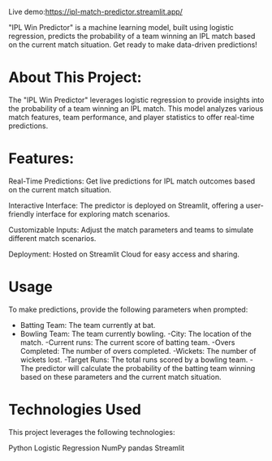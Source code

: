 Live demo:https://ipl-match-predictor.streamlit.app/


"IPL Win Predictor" is a machine learning model, built using logistic regression, predicts the probability of a team winning an IPL match based on the current match situation. Get ready to make data-driven predictions!

# About This Project:

The "IPL Win Predictor" leverages logistic regression to provide insights into the probability of a team winning an IPL match. This model analyzes various match features, team performance, and player statistics to offer real-time predictions.


# Features:

Real-Time Predictions: Get live predictions for IPL match outcomes based on the current match situation.

Interactive Interface: The predictor is deployed on Streamlit, offering a user-friendly interface for exploring match scenarios.

Customizable Inputs: Adjust the match parameters and teams to simulate different match scenarios.

Deployment: Hosted on Streamlit Cloud for easy access and sharing.

# Usage
To make predictions, provide the following parameters when prompted:

* Batting Team: The team currently at bat.
* Bowling Team: The team currently bowling.
-City: The location of the match.
-Current runs: The current score of batting team.
-Overs Completed: The number of overs completed.
-Wickets: The number of wickets lost.
-Target Runs: The total runs scored by a bowling team.
-The predictor will calculate the probability of the batting team winning based on these parameters and the current match situation.


# Technologies Used
This project leverages the following technologies:

Python
Logistic Regression
NumPy
pandas
Streamlit
